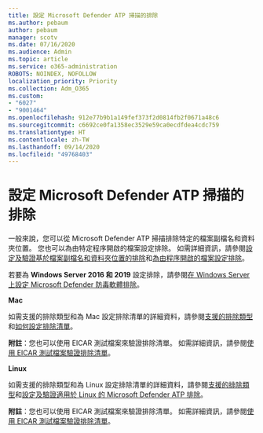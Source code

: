 ```yaml
---
title: 設定 Microsoft Defender ATP 掃描的排除
ms.author: pebaum
author: pebaum
manager: scotv
ms.date: 07/16/2020
ms.audience: Admin
ms.topic: article
ms.service: o365-administration
ROBOTS: NOINDEX, NOFOLLOW
localization_priority: Priority
ms.collection: Adm_O365
ms.custom:
- "6027"
- "9001464"
ms.openlocfilehash: 912e77b9b1a149fef373f2d0814fb2f0671a48c6
ms.sourcegitcommit: c6692ce0fa1358ec3529e59ca0ecdfdea4cdc759
ms.translationtype: HT
ms.contentlocale: zh-TW
ms.lasthandoff: 09/14/2020
ms.locfileid: "49768403"
---
```

# <a name="configuring-exclusions-for-microsoft-defender-atp-scan"></a>設定 Microsoft Defender ATP 掃描的排除

一般來說，您可以從 Microsoft Defender ATP 掃描排除特定的檔案副檔名和資料夾位置。 您也可以為由特定程序開啟的檔案設定排除。 如需詳細資訊，請參閱[設定及驗證基於檔案副檔名和資料夾位置的排除](https://docs.microsoft.com/windows/security/threat-protection/microsoft-defender-antivirus/configure-extension-file-exclusions-microsoft-defender-antivirus)和[為由程序開啟的檔案設定排除](https://docs.microsoft.com/windows/security/threat-protection/microsoft-defender-antivirus/configure-process-opened-file-exclusions-microsoft-defender-antivirus)。

若要為 **Windows Server 2016 和 2019** 設定排除，請參閱[在 Windows Server 上設定 Microsoft Defender 防毒軟體排除](https://docs.microsoft.com/windows/security/threat-protection/microsoft-defender-antivirus/configure-server-exclusions-microsoft-defender-antivirus)。

**Mac**

如需支援的排除類型和為 Mac 設定排除清單的詳細資料，請參閱[支援的排除類型](https://docs.microsoft.com/windows/security/threat-protection/microsoft-defender-atp/mac-exclusions#supported-exclusion-types)和[如何設定排除清單](https://docs.microsoft.com/windows/security/threat-protection/microsoft-defender-atp/mac-exclusions#how-to-configure-the-list-of-exclusions)。

**附註**：您也可以使用 EICAR 測試檔案來驗證排除清單。 如需詳細資訊，請參閱[使用 EICAR 測試檔案驗證排除清單](https://docs.microsoft.com/windows/security/threat-protection/microsoft-defender-atp/mac-exclusions#validate-exclusions-lists-with-the-eicar-test-file)。 

**Linux**

如需支援的排除類型和為 Linux 設定排除清單的詳細資料，請參閱[支援的排除類型](https://docs.microsoft.com/windows/security/threat-protection/microsoft-defender-atp/linux-exclusions#supported-exclusion-types)和[設定及驗證適用於 Linux 的 Microsoft Defender ATP 排除](https://docs.microsoft.com/windows/security/threat-protection/microsoft-defender-atp/linux-exclusions)。

**附註**：您也可以使用 EICAR 測試檔案來驗證排除清單。 如需詳細資訊，請參閱[使用 EICAR 測試檔案驗證排除清單](https://docs.microsoft.com/windows/security/threat-protection/microsoft-defender-atp/linux-exclusions#validate-exclusions-lists-with-the-eicar-test-file)。 